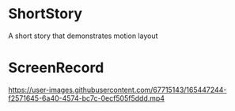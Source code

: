 # ShortStory
A short story that demonstrates motion layout
# ScreenRecord

https://user-images.githubusercontent.com/67715143/165447244-f2571645-6a40-4574-bc7c-0ecf505f5ddd.mp4

